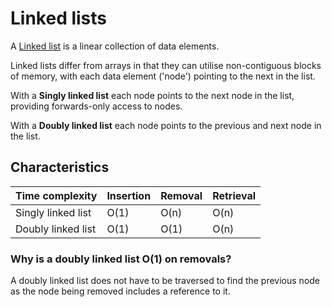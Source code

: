 # Linked lists
A [Linked list](https://en.wikipedia.org/wiki/Linked_list) is a linear collection of data elements. 

Linked lists differ from arrays in that they can utilise non-contiguous blocks of memory, with each data element ('node') pointing to the next in the list. 

With a __Singly linked list__ each node points to the next node in the list, providing forwards-only access to nodes.

With a __Doubly linked list__ each node points to the previous and next node in the list.

## Characteristics
|Time complexity |Insertion |Removal |Retrieval
|- |- |- |-
|Singly linked list |O(1) |O(n) |O(n)
|Doubly linked list |O(1) |O(1) |O(n)

### Why is a doubly linked list O(1) on removals?
A doubly linked list does not have to be traversed to find the previous node as the node being removed includes a reference to it.